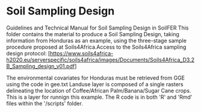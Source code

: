 # Soil Sampling Design
Guidelines and Technical Manual for Soil Sampling Design in SoilFER
This folder contains the material to produce a Soil Sampling Design, taking information from Honduras as an example, using the three-stage sample procedure proposed at Soils4Africa.Access to the Soils4Africa sampling design protocol: [https://www.soils4africa-h2020.eu/serverspecific/soils4africa/images/Documents/Soils4Africa_D3.2B_Sampling_design_v01.pdf]

The environmental covariates for Honduras must be retrieved from GGE using the code in gee.txt
Landuse layer is composed of a single rasters delineating the location of Coffee/African Palm/Banana/Sugar Cane crops. This is a layer for runnign this example. 
The R code is in both 'R' and 'Rmd' files within the '/scripts' folder.
